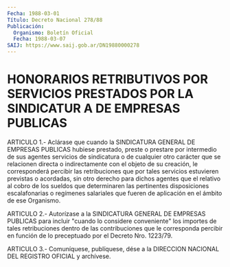 ```yaml
---
Fecha: 1988-03-01
Título: Decreto Nacional 278/88
Publicación:
  Organismo: Boletín Oficial
  Fecha: 1988-03-07
SAIJ: https://www.saij.gob.ar/DN19880000278
---
```

# HONORARIOS RETRIBUTIVOS POR SERVICIOS PRESTADOS POR LA SINDICATUR A DE EMPRESAS PUBLICAS

<a id="1"></a>
ARTICULO   1.-  Aclárase  que  cuando  la  SINDICATURA  GENERAL  DE EMPRESAS  PUBLICAS    hubiese   prestado,  preste  o  prestare  por intermedio de sus agentes servicios  de  sindicatura o de cualquier otro  carácter que se relacionen directa o  indirectamente  con  el objeto  de su creación, le corresponderá percibir las retribuciones que por tales  servicios estuvieren previstas o acordadas, sin otro derecho para dichos  agentes  que  el  relativo  al  cobro  de  los sueldos que determinaren las pertinentes disposiciones escalafonarias  o  regímenes salariales que fueren de aplicación en el ámbito de ese Organismo.

<a id="2"></a>
ARTICULO  2.-  Autorízase  a  la  SINDICATURA  GENERAL  DE EMPRESAS PUBLICAS   para  incluir  "cuando  lo  considere  conveniente"  los importes de  tales  retribuciones  dentro de las contribuciones que le  corresponda  percibir  en  función de  lo  preceptuado  por  el Decreto Nro. 1223/79.

<a id="3"></a>
ARTICULO  3.- Comuníquese, publíquese, dése a la DIRECCION NACIONAL DEL REGISTRO OFICIAL y archívese.